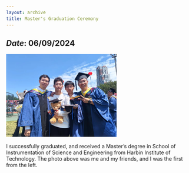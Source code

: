 ```yaml
---
layout: archive
title: Master's Graduation Ceremony
---
```


## *Date*: 06/09/2024

<img src="imgs/MA_gra.png" width=300px>

I successfully graduated, and received a Master’s degree in School of Instrumentation of Science and Engineering from Harbin Institute of Technology. The photo above was me and my friends, and I was the first from the left.
